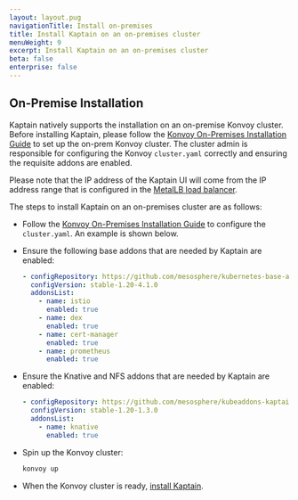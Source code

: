 ```yaml
---
layout: layout.pug
navigationTitle: Install on-premises
title: Install Kaptain on an on-premises cluster
menuWeight: 9
excerpt: Install Kaptain on an on-premises cluster
beta: false
enterprise: false
---
```


## On-Premise Installation

Kaptain natively supports the installation on an on-premise Konvoy cluster. Before installing Kaptain, please follow the [Konvoy On-Premises Installation Guide][konvoy-on-prem] to set up the on-prem Konvoy cluster. The cluster admin is responsible for configuring the Konvoy `cluster.yaml` correctly and ensuring the requisite addons are enabled.

Please note that the IP address of the Kaptain UI will come from the IP address range that is configured in the [MetalLB load balancer][metallb-load-balancer].

The steps to install Kaptain on an on-premises cluster are as follows:

* Follow the [Konvoy On-Premises Installation Guide][konvoy-on-prem] to configure the `cluster.yaml`. An example is shown below.

* Ensure the following base addons that are needed by Kaptain are enabled:
    ```yaml
    - configRepository: https://github.com/mesosphere/kubernetes-base-addons
      configVersion: stable-1.20-4.1.0
      addonsList:
        - name: istio
          enabled: true
        - name: dex
          enabled: true
        - name: cert-manager
          enabled: true
        - name: prometheus
          enabled: true
    ```

* Ensure the Knative and NFS addons that are needed by Kaptain are enabled:
    ```yaml
    - configRepository: https://github.com/mesosphere/kubeaddons-kaptain
      configVersion: stable-1.20-1.3.0
      addonsList:
        - name: knative
          enabled: true
    ```
* Spin up the Konvoy cluster:
    ```bash
    konvoy up
    ```
* When the Konvoy cluster is ready, [install Kaptain](../konvoy/).

[konvoy-on-prem]: ../../../../konvoy/1.8/install/install-onprem/
[metallb-load-balancer]: /dkp/konvoy/1.8/install/install-onprem/#configure-metallb-load-balancing
